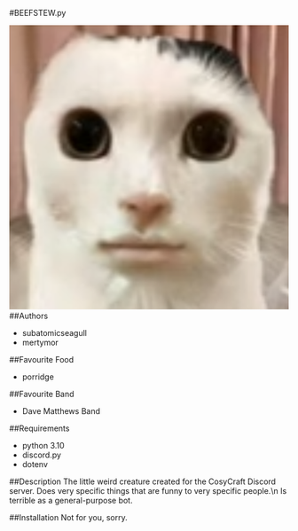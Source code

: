 #BEEFSTEW.py

![BEEFSTEW](./images/beefstew.webp)
##Authors
- subatomicseagull
- mertymor

##Favourite Food
- porridge

##Favourite Band
- Dave Matthews Band

##Requirements
- python 3.10
- discord.py
- dotenv

##Description
The little weird creature created for the CosyCraft Discord server. Does very specific things that are funny to very specific people.\n Is terrible as a general-purpose bot.

##Installation
Not for you, sorry.
